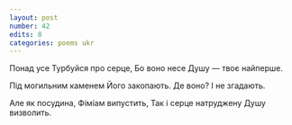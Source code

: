 ```yaml
---
layout: post
number: 42
edits: 8
categories: poems ukr
---
```


Понад усе
Турбуйся про серце, 
Бо воно несе 
Душу — твоє найперше. 

Під могильним каменем
Його закопають. 
Де воно?
І не згадають.

Але як посудина,
Фіміам випустить,
Так і серце натруджену
Душу визволить.
